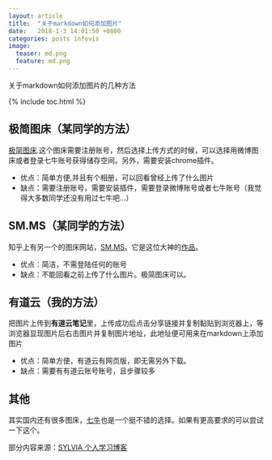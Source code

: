 ```yaml
---
layout: article
title:  "关于markdown如何添加图片"
date:   2018-1-3 14:01:50 +0800
categories: posts infovis
image:
  teaser: md.png
  feature: md.png
---
```

关于markdown如何添加图片的几种方法

{% include toc.html %}

## 极简图床（某同学的方法）

<a href="http://jiantuku.com/#/" target="_blank">极简图床</a>.这个图床需要注册账号，然后选择上传方式的时候，可以选择用微博图床或者登录七牛账号获得储存空间。另外，需要安装chrome插件。

- 优点：简单方便,并且有个相册，可以回看曾经上传了什么图片
- 缺点：需要注册账号，需要安装插件，需要登录微博账号或者七牛账号（我觉得大多数同学还没有用过七牛吧...）

## SM.MS（某同学的方法）
知乎上有另一个的图床网站，<a href="https://sm.ms/" target="_blank">SM.MS</a>。它是这位大神的<a href="https://www.v2ex.com/t/182703?p=2" target="_blank">作品</a>。

- 优点：简洁，不需登陆任何的账号
- 缺点：不能回看之前上传了什么图片。极简图床可以。

## 有道云（我的方法）

把图片上传到**有道云笔记**里，上传成功后点击分享链接并复制黏贴到浏览器上，等浏览器显现图片后右击图片并复制图片地址，此地址便可用来在markdown上添加图片

- 优点：简单方便，有道云有网页版，即无需另外下载。
- 缺点：需要有有道云账号账号，且步骤较多

## 其他
其实国内还有很多图床，<a href="https://www.qiniu.com/" target="_blank">七牛</a>也是一个挺不错的选择。如果有更高要求的可以尝试一下这个。


部分内容来源：[SYLVIA 个人学习博客](https://sylviatang.github.io/)
